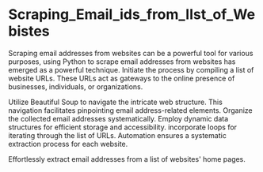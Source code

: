 # Scraping_Email_ids_from_lIst_of_Webistes
Scraping email addresses from websites can be a powerful tool for various purposes, using Python to scrape email addresses from websites has emerged as a powerful technique.
Initiate the process by compiling a list of website URLs. These URLs act as gateways to the online presence of businesses, individuals, or organizations.

Utilize Beautiful Soup to navigate the intricate web structure. This navigation facilitates pinpointing email address-related elements.
Organize the collected email addresses systematically. Employ dynamic data structures for efficient storage and accessibility.
incorporate loops for iterating through the list of URLs. Automation ensures a systematic extraction process for each website.

Effortlessly extract email addresses from a list of websites' home pages.

